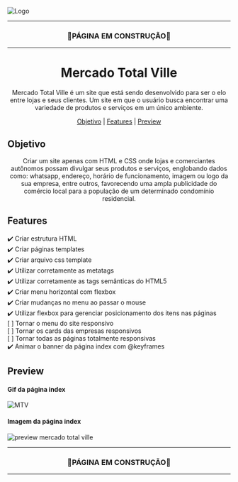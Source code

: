 
![Logo](https://user-images.githubusercontent.com/68918326/145571249-43b90124-b7d6-4ccf-b7dd-8948d255cd39.PNG)

<hr>
<h3 align="center">🚧PÁGINA EM CONSTRUÇÃO🚧</h3>
<hr>

<h1 align="center">Mercado Total Ville</h1>



<p align="center">Mercado Total Ville é um site que está sendo desenvolvido para ser o elo entre lojas e seus clientes. Um site em que o usuário busca encontrar uma variedade de produtos e serviços em um único ambiente.</p>

<p align="center">
  <a href="#objetivo">Objetivo</a> |
  <a href="#features">Features</a> |
  <a href="#preview">Preview</a>
</p>


## Objetivo
<p align="center">
  Criar um site apenas com HTML e CSS onde lojas e comerciantes autônomos possam divulgar seus produtos e serviços, englobando dados como: whatsapp, endereço, horário de funcionamento, imagem ou logo da sua empresa, entre outros, favorecendo uma ampla publicidade do comércio local para a população de um determinado condomínio residencial.
</p>


## Features

  ✔️ Criar estrutura HTML <br>
  ✔️ Criar páginas templates <br>
  ✔️ Criar arquivo css template <br>
  ✔️ Utilizar corretamente as metatags <br>
  ✔️ Utilizar corretamente as tags semânticas do HTML5 <br>
  ✔️ Criar menu horizontal com flexbox <br>
  ✔️ Criar mudanças no menu ao passar o mouse <br>
  ✔️ Utilizar flexbox para gerenciar posicionamento dos itens nas páginas <br>
  [ ] Tornar o menu do site responsivo <br>
  [ ] Tornar os cards das empresas responsivos <br>
  [ ] Tornar todas as páginas totalmente responsivas <br>
  ✔️ Animar o banner da página index com @keyframes <br>
  
    

## Preview

#### Gif da página index
![MTV](https://user-images.githubusercontent.com/68918326/145570728-09f41bf3-c750-4ed3-b10b-adbac1abedef.gif)

#### Imagem da página index
![preview mercado total ville](https://user-images.githubusercontent.com/68918326/145570288-a8b06e4a-e829-46a8-a972-681ad04e20b0.PNG)


<hr>
<h3 align="center">🚧PÁGINA EM CONSTRUÇÃO🚧</h3>
<hr>
